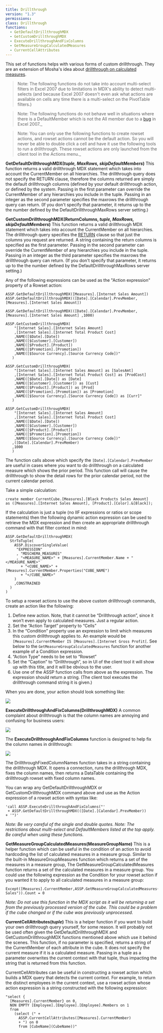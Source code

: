 ```yaml
---
title: Drillthrough
version: "1.3"
permissions: 
class: Drillthrough
functions:
  - GetDefaultDrillthroughMDX
  - GetCustomDrillthroughMDX
  - ExecuteDrillthroughAndFixColumns
  - GetMeasureGroupCalculatedMeasures
  - CurrentCellAttributes
---
```


This set of functions helps with various forms of custom drillthrough. They are an extension of Mosha's idea about [drillthrough on calculated measures](http://sqlblog.com/blogs/mosha/archive/2008/09/01/drillthrough-on-calculated-measures.aspx).

> Note: The following functions do not take into account multi-select filters in Excel 2007 due to limitations in MDX's ability to detect multi-selects (and because Excel 2007 doesn't even ask what actions are available on cells any time there is a multi-select on the PivotTable filters.)

>Note: The following functions do not behave well in situations where there is a DefaultMember which is not the All member due to a [bug](http://connect.microsoft.com/SQLServer/feedback/ViewFeedback.aspx?FeedbackID=376203) in Excel 2007._

>Note: You can only use the following functions to create rowset actions, and rowset actions cannot be the default action. So you will never be able to double click a cell and have it use the following tools to run a drillthrough. These rowset actions are only launched from the client tool in the Actions menu._

**GetDefaultDrillthroughMDX(_tuple, MaxRows, skipDefaultMembers_)**
This function returns a valid drillthrough MDX statement which takes into account the CurrentMember on all hierarchies. The drillthrough query does not specify the RETURN clause, therefore the columns returned are simply the default drillthrough columns (defined by your default drillthrough action, or defined by the system. Passing in the first parameter can override the CurrentMember of any hierarchies you include in the tuple. Passing in an integer as the second parameter specifies the maxrows the drillthrough query can return. (If you don't specify that parameter, it returns up to the the number defined by the DefaultDrillthroughMaxRows server setting.)

**GetCustomDrillthroughMDX(ReturnColumns, _tuple, MaxRows, skipDefaultMembers_)**
This function returns a valid drillthrough MDX statement which takes into account the CurrentMember on all hierarchies. The drillthrough query specifies the [RETURN](http://technet.microsoft.com/en-us/library/ms145964.aspx) clause so that just the columns you request are returned. A string containing the return columns is specified as the first parameter. Passing in the second parameter can override the CurrentMember of any hierarchies you include in the tuple. Passing in an integer as the third parameter specifies the maxrows the drillthrough query can return. (If you don't specify that parameter, it returns up to the the number defined by the DefaultDrillthroughMaxRows server setting.)

Any of the following expressions can be used as the "Action expression" property of a Rowset action:

```
ASSP.GetDefaultDrillthroughMDX([Measures].[Internet Sales Amount]) 
ASSP.GetDefaultDrillthroughMDX(([Date].[Calendar].PrevMember,[Measures].[Internet Sales Amount])

ASSP.GetDefaultDrillthroughMDX(([Date].[Calendar].PrevMember,[Measures].[Internet Sales Amount] ,1000)

ASSP.GetCustomDrillthroughMDX(
    "[Internet Sales].[Internet Sales Amount]
    ,[Internet Sales].[Internet Total Product Cost]
    ,NAME([$Date].[Date])
    ,NAME([$Customer].[Customer])
    ,NAME([$Product].[Product])
    ,NAME([$Promotion].[Promotion])
    ,NAME([$Source Currency].[Source Currency Code])"
   )

ASSP.GetCustomDrillthroughMDX(
    "[Internet Sales].[Internet Sales Amount] as [SalesAmt]
    ,[Internet Sales].[Internet Total Product Cost] as [ProdCost]
    ,NAME([$Date].[Date]) as [Date]
    ,NAME([$Customer].[Customer]) as [Cust]
    ,NAME([$Product].[Product]) as [Prod]
    ,NAME([$Promotion].[Promotion]) as [Promotion]
    ,NAME([$Source Currency].[Source Currency Code]) as [Curr]"
   )

ASSP.GetCustomDrillthroughMDX(
    "[Internet Sales].[Internet Sales Amount]
    ,[Internet Sales].[Internet Total Product Cost]
    ,NAME([$Date].[Date])
    ,NAME([$Customer].[Customer])
    ,NAME([$Product].[Product])
    ,NAME([$Promotion].[Promotion])
    ,NAME([$Source Currency].[Source Currency Code])"
   ,([Date].[Calendar].PrevMember)
   ,1000
   )
```

The function calls above which specify the ```[Date].[Calendar].PrevMember``` are useful in cases where you want to do drillthrough on a calculated measure which shows the prior period. This function call will cause the drillthrough to show the detail rows for the prior calendar period, not the current calendar period.


Take a simple calculation:
```
create member CurrentCube.[Measures].[Black Products Sales Amount]
as ([Measures].[Internet Sales Amount], [Product].[Color].&[Black]);
```

If the calculation is just a tuple (no IIF expressions or ratios or scope statements) then the following dynamic action expression can be used to retrieve the MDX expression and then create an appropriate drillthrough command with that filter context in mind:

```
ASSP.GetDefaultDrillthroughMDX(
  StrToTuple(
    ASSP.DiscoverSingleValue(
     "EXPRESSION"
     , "MDSCHEMA_MEASURES"
     , "<MEASURE_NAME>" + [Measures].CurrentMember.Name + "</MEASURE_NAME>"
       + "<CUBE_NAME>" + [Measures].CurrentMember.Properties("CUBE_NAME")
       + "</CUBE_NAME>"
    )
    ,CONSTRAINED
  )
)
```

To setup a rowset actions to use the above custom drillthrough commands, create an action like the following:
1. Define new action. Note, that it cannot be “Drillthrough action”, since it won’t even apply to calculated measures. Just a regular action.
1. Set the “Action Target” property to “Cells”
1. In the “Condition” property use an expression to limit which measures this custom drillthrough applies to. An example would be ```[Measures].CurrentMember IS [Measures].[Internet Gross Profit[```. See below to the ```GetMeasureGroupCalculatedMeasures``` function for another example of a Condition expression.
1. “Action Type” needs to be set to “Rowset”
1. Set the “Caption” to “Drillthrough”, so in UI of the client tool it will show up with this title, and it will be obvious to the user.
1. Use one of the ASSP function calls from above as the expression. The expression should return a string. (The client tool executes the drillthrough command string it is given.)

When you are done, your action should look something like:

![](Drillthrough_DrillthroughActionSetup.png)


**ExecuteDrillthroughAndFixColumns(DrillthroughMDX)**
A common complaint about drillthrough is that the column names are annoying and confusing for business users:

![](Drillthrough_DrillthroughColumnNames.png)

The **ExecuteDrillthroughAndFixColumns** function is designed to help fix the column names in drillthrough:

![](Drillthrough_DrillthroughFixedColumnNames.png)

The DrillthroughFixedColumnNames function takes in a string containing the drillthrough MDX. It opens a connection, runs the drillthrough MDX, fixes the column names, then returns a DataTable containing the drillthrough rowset with fixed column names.

You can wrap any GetDefaultDrillthroughMDX or GetCustomDrillthroughMDX command above and use as the Action expression of a rowset action with syntax like:

```
'call ASSP.ExecuteDrillthroughAndFixColumns("' 
 + ASSP.GetDefaultDrillthroughMDX(([Date].[Calendar].PrevMember)) 
+ '")'
```
_Note: Be very careful of the single and double quotes._
_Note: The restrictions about multi-select and DefaultMembers listed at the top apply. Be careful when using these functions._


**GetMeasureGroupCalculatedMeasures(MeasureGroupName)**
This is a helper function which can be useful in the condition of an action to avoid hardcoding the list of calculated measures in a measure group. Similar to the built-in MeasureGroupMeasures function which returns a set of the measures in a measure group, The GetMeasureGroupCalculatedMeasures function returns a set of the calculated measures in a measure group. You could use the following expression as the Condition for your rowset action if you wanted it to apply to all calculated measures in a measure group:

```raw
Except([Measures].CurrentMember,ASSP.GetMeasureGroupCalculatedMeasures("Internet Sales")).Count = 0
```

_Note: Do not use this function in the MDX script as it will be returning a set from the previously processed version of the cube. This could be a problem if the cube changed or if the cube was previously unprocessed._


**CurrentCellAttributes(_tuple_)**
This is a helper function if you want to build your own drillthrough query yourself, for some reason. It will probably not be used often given the GetDefaultDrillthroughMDX and GetCustomDrillthroughMDX functions mentioned above which use it behind the scenes. This function, if no parameter is specified, returns a string of the CurrentMember of each attribute in the cube. It does not specify the current measure if it is a calculated measure. Passing in a tuple as a parameter overwrites the current context with that tuple, thus impacting the string that is returned from this function.

CurrentCellAttributes can be useful in constructing a rowset action which builds a MDX query that detects the current context. For example, to return the distinct employees in the current context, use a rowset action whose action expression is a string constructed with the following expression:

```raw
"select {
  [Measures].CurrentMember} on 0, 
  NON EMPTY [Employee].[Employee].[Employee].Members on 1 
  from 
    (select (" + 
      ASSP.CurrentCellAttributes([Measures].CurrentMember) 
      + ") on 0 
      from [CubeName](CubeName))"
```